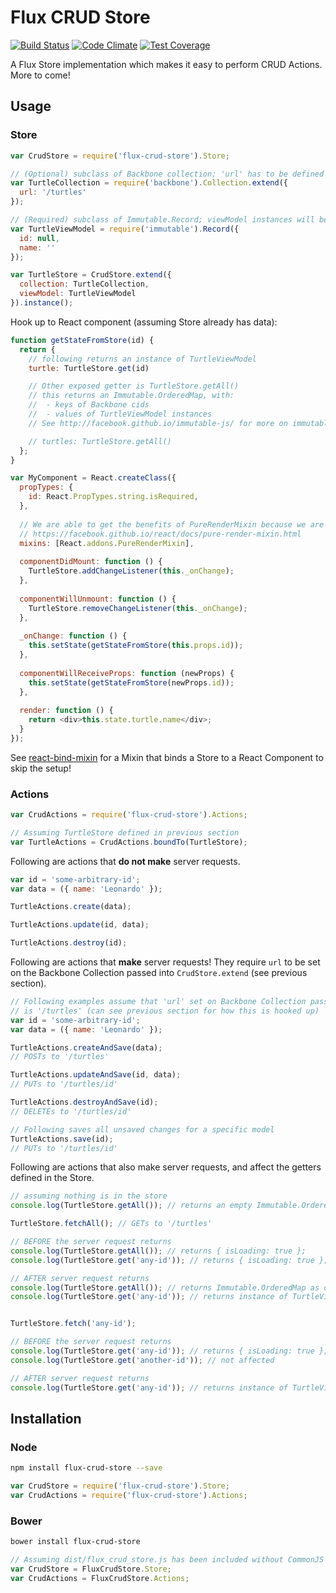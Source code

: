 # Flux CRUD Store

[![Build Status](https://travis-ci.org/golmansax/flux-crud-store.svg?branch=master)](https://travis-ci.org/golmansax/flux-crud-store)
[![Code Climate](https://codeclimate.com/github/golmansax/flux-crud-store/badges/gpa.svg)](https://codeclimate.com/github/golmansax/flux-crud-store)
[![Test Coverage](https://codeclimate.com/github/golmansax/flux-crud-store/badges/coverage.svg)](https://codeclimate.com/github/golmansax/flux-crud-store)

A Flux Store implementation which makes it easy to perform CRUD Actions.
More to come!

## Usage
### Store
```js
var CrudStore = require('flux-crud-store').Store;

// (Optional) subclass of Backbone collection; 'url' has to be defined to be tied to a server
var TurtleCollection = require('backbone').Collection.extend({
  url: '/turtles'
});

// (Required) subclass of Immutable.Record; viewModel instances will be passed through the Store API
var TurtleViewModel = require('immutable').Record({
  id: null,
  name: ''
});

var TurtleStore = CrudStore.extend({
  collection: TurtleCollection,
  viewModel: TurtleViewModel
}).instance();
```

Hook up to React component (assuming Store already has data):
```js
function getStateFromStore(id) {
  return {
    // following returns an instance of TurtleViewModel
    turtle: TurtleStore.get(id)

    // Other exposed getter is TurtleStore.getAll()
    // this returns an Immutable.OrderedMap, with:
    //  - keys of Backbone cids
    //  - values of TurtleViewModel instances
    // See http://facebook.github.io/immutable-js/ for more on immutable

    // turtles: TurtleStore.getAll()
  };
}

var MyComponent = React.createClass({
  propTypes: {
    id: React.PropTypes.string.isRequired,
  },
  
  // We are able to get the benefits of PureRenderMixin because we are using Immutable objects!
  // https://facebook.github.io/react/docs/pure-render-mixin.html
  mixins: [React.addons.PureRenderMixin],
  
  componentDidMount: function () {
    TurtleStore.addChangeListener(this._onChange);
  },
  
  componentWillUnmount: function () {
    TurtleStore.removeChangeListener(this._onChange);
  },
  
  _onChange: function () {
    this.setState(getStateFromStore(this.props.id));
  },
  
  componentWillReceiveProps: function (newProps) {
    this.setState(getStateFromStore(newProps.id));
  },
  
  render: function () {
    return <div>this.state.turtle.name</div>;
  }
});
```
See [react-bind-mixin](https://github.com/golmansax/react-bind-mixin) for a Mixin that binds a Store to a React Component to skip the setup!

### Actions
```js
var CrudActions = require('flux-crud-store').Actions;

// Assuming TurtleStore defined in previous section
var TurtleActions = CrudActions.boundTo(TurtleStore);
```

Following are actions that **do not make** server requests.
```js
var id = 'some-arbitrary-id';
var data = ({ name: 'Leonardo' });

TurtleActions.create(data);

TurtleActions.update(id, data);

TurtleActions.destroy(id);
```

Following are actions that **make** server requests!  They require `url` to be set on the Backbone Collection passed into `CrudStore.extend` (see previous section).
```js
// Following examples assume that 'url' set on Backbone Collection passed to CrudStore
// is '/turtles' (can see previous section for how this is hooked up)
var id = 'some-arbitrary-id';
var data = ({ name: 'Leonardo' });

TurtleActions.createAndSave(data);
// POSTs to '/turtles'

TurtleActions.updateAndSave(id, data);
// PUTs to '/turtles/id'

TurtleActions.destroyAndSave(id);
// DELETEs to '/turtles/id'

// Following saves all unsaved changes for a specific model
TurtleActions.save(id);
// PUTs to '/turtles/id'
```

Following are actions that also make server requests, and affect the getters defined in the Store.
```js
// assuming nothing is in the store
console.log(TurtleStore.getAll()); // returns an empty Immutable.OrderedMap

TurtleStore.fetchAll(); // GETs to '/turtles'

// BEFORE the server request returns
console.log(TurtleStore.getAll()); // returns { isLoading: true };
console.log(TurtleStore.get('any-id')); // returns { isLoading: true };

// AFTER server request returns
console.log(TurtleStore.getAll()); // returns Immutable.OrderedMap as described above
console.log(TurtleStore.get('any-id')); // returns instance of TurtleViewModel or null


TurtleStore.fetch('any-id');

// BEFORE the server request returns
console.log(TurtleStore.get('any-id')); // returns { isLoading: true };
console.log(TurtleStore.get('another-id')); // not affected

// AFTER server request returns
console.log(TurtleStore.get('any-id')); // returns instance of TurtleViewModel or null
```

## Installation
### Node
```bash
npm install flux-crud-store --save
```
```js
var CrudStore = require('flux-crud-store').Store;
var CrudActions = require('flux-crud-store').Actions;
```
### Bower
```bash
bower install flux-crud-store
```
```js
// Assuming dist/flux_crud_store.js has been included without CommonJS or RequireJS
var CrudStore = FluxCrudStore.Store;
var CrudActions = FluxCrudStore.Actions;
```
